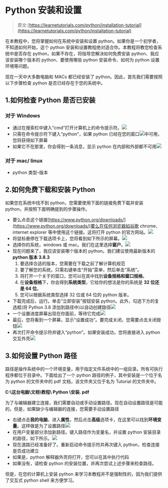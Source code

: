 # Python 安装和设置

> 原文:[https://learnetutorials.com/python/installation-tutorial](https://learnetutorials.com/python/installation-tutorial)

在本教程中，您将掌握如何在系统中安装和设置 python。如果你是一个初学者，不知道如何开始，这个 python 安装和设置教程绝对适合你。本教程将教您检查系统中是否存在 python，如果不存在，将指导您解决如何免费安装 python、我应该安装哪个版本的 python、要使用哪些 python 安装命令、如何为 python 设置环境等问题。

现在一天中大多数电脑和 MACs 都已经安装了 python。因此，首先我们需要按照以下步骤检查 python 是否已经存在于您的系统中。

## 1.如何检查 Python 是否已安装

### 对于 Windows

*   通过在搜索栏中键入“cmd”打开计算机上的命令提示符。![](../Images/c9c224fe98f8f0ff27441853563ad067.png)
*   只需在命令提示符下键入“python”，如果 python 已经在您的窗口![](../Images/f01c166611046f9dcc0aa9c91051fc70.png)中可用，您将获得如下屏幕
*   如果它不在那里，你会得到一条消息，显示 python 在内部和外部都不可用![](../Images/3bb0cc7c507204be798a0b5d3e43d8c1.png)

### 对于 mac/ linux

*   python 类型–版本

## 2.如何免费下载和安装 Python

如果您在系统中找不到 python，您需要使用下面的链接免费下载并安装 python，并按照下面明确提到的步骤操作。

*   要么点击这个链接[https://www.python.org/downloads/](https://www.python.org/downloads/)要么在任何浏览器如谷歌 chrome、internet explorer 等中使用这个链接。这将打开 python 的官方网站。![](../Images/451ccaa11ccd6a85f54d13cb15636b34.png)
*   将鼠标悬停在下载选项卡上，您将看到如下所示的屏幕。![](../Images/ed98d7238885c14dd2d2b56beee5e92f.png)
*   选择你的系统，windows 或 mac。我们在这里选择**窗户**。![](../Images/27b6af9e3dfa02544f43a3cf7fcd3fde.png)
*   现在问题来了，我应该安装哪个版本的 python。我们建议使用最新版本的 **python 版本 3.8.3**
    1.  要选择合适的版本，您需要在下载之前了解计算机规范
    2.  要了解您的系统，只需右键单击“开始”菜单，然后单击“系统”。
    3.  将打开一个关于的窗口，您可以在其中找到**设备规格和窗口规格**。
    4.  在**设备规格**下，你会得到**系统类型**，它给你的想法是你的系统是 **32 位还是 64 位**。
    5.  您可以根据系统类型选择 32 位或 64 位的 python 版本。
*   下载完成后，运行。单击“立即安装”按钮安装 python。此外，勾选下方的复选框(将 Python 3.8 添加到路径中)以自动创建路径![](../Images/322a514d40b241b74a7bccd6a8e3cfff.png)
*   一个设置进度屏幕出现在你面前，等待它完成![](../Images/3e62f1c72b711b8c92905af984b0e4a7.png)
*   最后，您将看到一个屏幕，显示“设置成功”。要完成关闭，您需要点击关闭按钮![](../Images/f299fd7b22de6b00cdb525ed8d03529a.png)
*   再次打开命令提示符并键入“python”。如果安装成功，您将直接进入 python 交互外壳![](../Images/b82a9c9714c2b43fcb57a14303cc155c.png)

## 3.如何设置 Python 路径

路径是操作系统中的一个环境变量，用于指定文件系统中的一组目录。所有可执行程序都位于目录中。下面给出了一个 python 路径的例子，其中安装是一个位于名为 python 的文件夹中的 pdf 文档，该文件夹又位于名为 Tutorial 的文件夹中。

**C:\这台电脑\文档\教程\ Python \安装. pdf**

为了与编辑器建立连接，我们需要自动或手动设置路径。现在自动设置路径是可能的，但是，如果缺少与编辑器的连接，您需要手动设置路径

*   右键点击**我的电脑**，进入**属性**，然后点击**高级**选项卡，在这里可以找到**环境变量**。这样做是为了设置路径![](../Images/103c59ae575146c71b80f37f12bcf912.png)
*   在用户变量部分添加新路径。键入路径作为变量名，并设置 python 安装目录的路径，如下所示。![](../Images/de6a2fea0f18f07ab68f511bdc00e4ce.png)
*   现在道路已经准备好了。重新启动命令提示符并再次键入 python，检查连接是否成功建立
*   如果是，python 解释器外壳将打开，您可以在其中执行代码
*   如果没有，请检查 python 的安装位置，并再次尝试上述步骤来检查路径。

但是，在您的计算机上安装 python 来学习本教程并不是强制性的，因为我们提供了交互式 python shell 来方便学习。